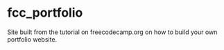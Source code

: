 # fcc_portfolio
Site built from the tutorial on freecodecamp.org on how to build your own portfolio website.
